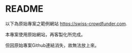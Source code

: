 README
======

以下為原始專案之範例網站
<https://swiss-crowdfunder.com>.

本專案使用原始網站，再客製化所完成。

但因原始專案Github連結消失，故無法放上來。
